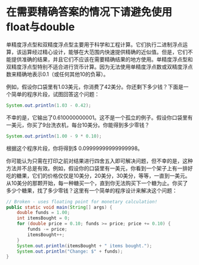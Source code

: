 # 在需要精确答案的情况下请避免使用float与double

单精度浮点型和双精度浮点型主要用于科学和工程计算。它们执行二进制浮点运算，该运算经过精心设计，能够在大范围内快速提供精确的近似值。但是，它们不能提供准确的结果，并且它们不应该在需要精确结果的地方使用。单精度浮点型和双精度浮点型特别不适合进行货币计算。因为无法使用单精度浮点数或双精度浮点数来精确地表示0.1（或任何其他10的负幂）。

例如，假设你口袋里有1.03美元，你消费了42美分。你还剩下多少钱？下面是一个简单的程序片段，试图回答这个问题：

```java
System.out.println(1.03 - 0.42);
```

不幸的是，它输出了0.610000000001。这不是一个孤立的例子。假设你口袋里有一美元，你买了9台洗衣机，每台10美分。你能得到多少零钱？

```java
System.out.println(1.00 - 9 * 0.10);
```

根据这个程序片段，你将得到$ 0.09999999999999998。

你可能认为只需在打印之前对结果进行四舍五入即可解决问题，但不幸的是，这种方法并不总是有效。例如，假设你的口袋里有一美元，你看到一个架子上有一排好吃的糖果，它们的价格仅仅是10美分，20美分，30美分，等等，一直到一美元。从10美分的那颗开始，每一种糖买一个，直到你无法购买下一个糖为止。你买了多少个糖果，找了多少零钱？这里有一个简单的程序设计来解决这个问题：

```java
// Broken - uses floating point for monetary calculation!
public static void main(String[] args) {
	double funds = 1.00;
	int itemsBought = 0;
	for (double price = 0.10; funds >= price; price += 0.10) {
		funds -= price;
		itemsBought++;
	}
	System.out.println(itemsBought + " items bought.");
	System.out.println("Change: $" + funds);
}
```



